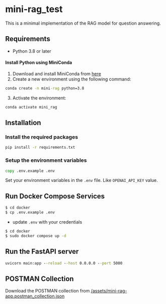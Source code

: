 # mini-rag_test

This is a minimal implementation of the RAG model for question answering.

## Requirements

- Python 3.8 or later

#### Install Python using MiniConda

1. Download and install MiniConda from [here](https://docs.anaconda.com/free/miniconda/#quick-command-line-install)
2. Create a new environment using the following command:

```cmd
conda create -n mini-rag python=3.8
```

3. Activate the environment:

```cmd
conda activate mini_rag
```

## Installation

### Install the required packages

```cmd
pip install -r requirements.txt
```

### Setup the environment variables

```cmd
copy .env.example .env
```

Set your environment variables in the `.env` file. Like `OPENAI_API_KEY` value.

## Run Docker Compose Services

```bash
$ cd docker
$ cp .env.example .env
```

- update `.env` with your credentials

```bash
$ cd docker
$ sudo docker compose up -d
```

## Run the FastAPI server

```cmd
uvicorn main:app --reload --host 0.0.0.0 --port 5000
```

## POSTMAN Collection

Download the POSTMAN collection from [/assets/mini-rag-app.postman_collection.json](/assets/mini-rag-app.postman_collection.json)
